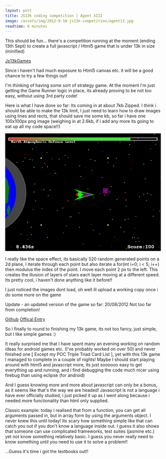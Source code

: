 ```yaml
---
layout: post
title: JS13k coding competition | Agent XIII
image: /assets/img/2012-9-10-js13k-competition/agent13.jpg
readtime: 8 minutes
---
```


This should be fun... there's a competition running at the moment (ending 13th Sept) to create a full javascript / Html5 game that is under 13k in size (minified)

[Js13kGames](http://js13kgames.com/)

Since i haven't had much exposure to Html5 canvas etc. it will be a good chance to try a few things out!

I'm thinking of having some sort of strategy game. At the moment i'm just getting the Game Runner logic in place, its already proving to be not too easy, without using 3rd party code!


Here is what I have done so far: Its coming in at about 7kb Zipped. I think i should be able to make the 13k limit, I just need to learn how to draw images using lines and rects, that should save me some kb, so far i have one 100x100px png image (weighing in at 2.6kb, if i add any more its going to eat up all my code space!!)

![Ingame](/assets/img/2012-9-10-js13k-competition/ingame.png)

I really like the space effect, its basically 520 random generated points on a 2d plane, I iterate through each point but also iterate a for(int i=0; i < 5; i++) then modulus the index of the point. I move each point 2 px to the left. This creates the illusion of layers of stars each layer moving at a different speed. Its pretty cool, i haven't done anything like it before!!

I just noticed the images dont load, oh well ill upload a working copy once i do some more on the game

Update - an updated version of the game so far: 20/08/2012 Not too far from completion!

[Github](https://github.com/craiggoddenpayne/AgentXIII)
[Offical Entry](http://js13kgames.com/entries/agent-xiii)


So i finally to round to finishing my 13k game, its not too fancy, just simple, but I like simple games :)

It really surprised me that I have spent many an evening working on random ideas for android games etc. (I've probably worked on over 50) and never finished one [ Except my POC Triple Triad Card List ], yet with this 13k game I managed to complete in a couple of nights! Maybe I should start playing around with html5 and javascript more, its just soooooo easy to get everything up and running, and i find debugging the code much nicer using firebug than using eclipse (for android)


And I guess knowing more and more about javascript can only be a bonus, as it seems like that's the way we are headed! Javascript is not a language i have ever officially studied, i just picked it up as I went along because i needed more functionality than html only supplied.


Classic example: today i realised that from a function, you can get all arguments passed in, but in array form by using the arguments object. I never knew this until today! Its scary how something simple like that can catch you out if you don't know a language inside out. I guess it also shows that someone can use complicated frameworks, test suites (jasmine etc.) yet not know something relatively basic. I guess you never really need to know something until you need to use it to solve a problem!!

...Guess it's time i got the textbooks out!!